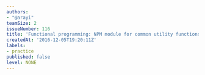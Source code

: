 ```yaml
---
authors:
- "@arayi"
teamSize: 2
issueNumber: 116
title: 'Functional programming: NPM module for common utility functions'
createdAt: '2016-12-05T19:20:11Z'
labels:
- practice
published: false
level: NONE
---
```






